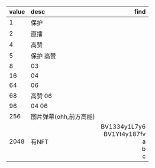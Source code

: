 | value | desc | find |
|:---|:---| ---:|
|1   |保护|
|2   |直播|
|4   |高赞|
|5   |保护 高赞||
|8   |03|
|16  |04|
|64  |06|
|68  |高赞 06|
|96  |04 06|
|256 |图片弹幕(ohh,前方高能)|
|2048|有NFT|BV1334y1L7y6<br>BV1Yt4y187fv<br>a<br>b<br>c|